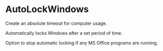 # AutoLockWindows
Create an absolute timeout for computer usage.

Automatically locks Windows after a set period of time.

Option to stop automatic locking if any MS Office programs are running.
